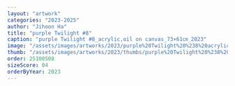 ```yaml
---
layout: "artwork"
categories: "2023-2025"
author: "Jihoon Ha"
title: "purple Twilight #8"
caption: "purple Twilight #8_acrylic,oil on canvas_73×61㎝_2023"
image: "/assets/images/artworks/2023/purple%20Twilight%20%238%20acrylic%2Coil%20on%20canvas%2073x61cm%202023.jpg"
thumb: "/assets/images/artworks/2023/thumbs/purple%20Twilight%20%238%20acrylic%2Coil%20on%20canvas%2073x61cm%202023.jpg"
order: 25100508
sizeScore: 04
orderByYear: 2023
---
```

